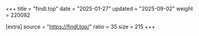 +++
title = "findl.top"
date = "2025-01-27"
updated = "2025-09-02"
weight = 220082

[extra]
source = "https://findl.top/"
ratio = 35
size = 215
+++
